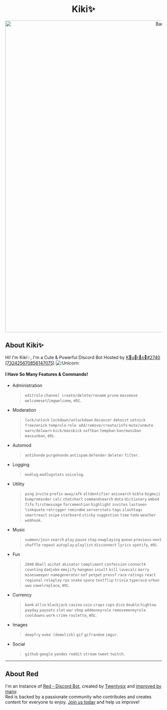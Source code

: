 <h1 align="center">Kiki✨</h1>
<p align="center"><img src="https://i.pinimg.com/originals/5c/6f/66/5c6f663b58d741a532c86788322c0e7f.png" alt="Banner" width="1000"/></p>

## About Kiki✨
Hi! I'm Kiki✨, I'm a Cute & Powerful Discord Bot Hosted by [K᲼u᲼r᲼o᲼#2740 (732425670856147075)](https://github.com/Kuro-Rui) ![:Unicorn:](https://cdn.discordapp.com/emojis/915569740922118176.png?size=20)
#### I Have So Many Features & Commands! 
- Administration
  > `editrole` `channel create/delete/rename` `prune` `massmove` `welcomeset`/`imgwelcome`, etc.
- Moderation
  > `lock/unlock` `lockdown/unlockdown` `decancer` `dehoist` `setnick` `freezenick` `temprole` `role add/remove/create/info` `mute/unmute` `warn/delwarn` `kick/masskick` `softban` `tempban` `ban/massban` `massunban`, etc.
- Automod
  > `antihonde` `purgehonde` `antispam` `defender` `deleter` `filter`.
- Logging
  > `modlog` `modlogstats` `voicelog`.
- Utility
  > `ping` `invite` `prefix` `away/afk` `altdentifier` `anisearch` `bible` `bigmoji` `bumpreminder` `calc` `chatchart` `commandsearch` `data` `dictionary` `embed` `fifo` `firstmessage` `forcemention` `highlight` `invites` `lastseen` `linkquote` `retrigger` `remindme` `serverstats` `tags` `slashtags` `smartreact` `snipe` `starboard` `sticky` `suggestion` `time` `todo` `weather` `webhook`. 
- Music
  > `summon/join` `search` `play` `pause` `stop` `nowplaying` `queue` `previous` `next` `shuffle` `repeat` `autoplay` `playlist` `disconnect` `lyrics` `spotify`, etc.
- Fun
  > `2048` `8ball` `aichat` `akinator` `compliment` `confession` `connect4` `counting` `dadjoke` `emojify` `hangman` `insult` `kill` `lovecalc` `marry` `minesweeper` `namegenerator` `oof` `petpet` `pressf` `race` `ratings` `react` `regional` `roleplay` `rps` `snake` `space` `textflip` `trivia` `typerace` `urban` `uwu` `vowelreplace`, etc.
- Currency
  > `bank` `allin` `blackjack` `casino` `coin` `craps` `cups` `dice` `double` `highlow` `payday` `payouts` `slot` `war` `shop` `addmoneyrole` `removemoneyrole` `cooldowns` `work` `crime` `roulette`, etc.
- Images
  > `deepfry` `nuke (demolish)` `gif` `gifrandom` `imgur`.
- Social
  > `github` `google` `yandex` `reddit` `stream` `tweet` `twitch`.

---
## About Red
I'm an Instance of [Red - Discord Bot](https://github.com/Cog-Creators/Red-DiscordBot/), created by [Twentysix](https://github.com/Twentysix26/) and [improved by many](https://github.com/Cog-Creators/). <br/>
Red is backed by a passionate community who contributes and creates content for everyone to enjoy. [Join us today](https://discord.gg/red) and help us improve!
